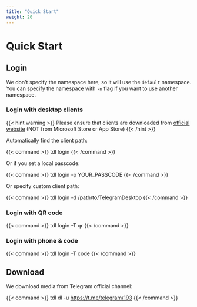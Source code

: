 ```yaml
---
title: "Quick Start"
weight: 20
---
```


# Quick Start

## Login

We don't specify the namespace here, so it will use the `default` namespace. You can specify the namespace with
`-n` flag if you want to use another namespace.

### **Login with desktop clients**

{{< hint warning >}}
Please ensure that clients are downloaded from [official website](https://desktop.telegram.org/) (NOT from Microsoft
Store or App Store)
{{< /hint >}}

Automatically find the client path:

{{< command >}}
tdl login
{{< /command >}}

Or if you set a local passcode:

{{< command >}}
tdl login -p YOUR_PASSCODE
{{< /command >}}

Or specify custom client path:

{{< command >}}
tdl login -d /path/to/TelegramDesktop
{{< /command >}}

### **Login with QR code**

{{< command >}}
tdl login -T qr
{{< /command >}}

### **Login with phone & code**

{{< command >}}
tdl login -T code
{{< /command >}}

## Download

We download media from Telegram official channel:

{{< command >}}
tdl dl -u https://t.me/telegram/193
{{< /command >}}
